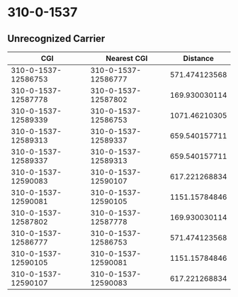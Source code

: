 # 310-0-1537
## Unrecognized Carrier


| CGI | Nearest CGI | Distance |
|-----|-------------|----------|
| 310-0-1537-12586753 | 310-0-1537-12586777 | 571.474123568 |
| 310-0-1537-12587778 | 310-0-1537-12587802 | 169.930030114 |
| 310-0-1537-12589339 | 310-0-1537-12586753 | 1071.46210305 |
| 310-0-1537-12589313 | 310-0-1537-12589337 | 659.540157711 |
| 310-0-1537-12589337 | 310-0-1537-12589313 | 659.540157711 |
| 310-0-1537-12590083 | 310-0-1537-12590107 | 617.221268834 |
| 310-0-1537-12590081 | 310-0-1537-12590105 | 1151.15784846 |
| 310-0-1537-12587802 | 310-0-1537-12587778 | 169.930030114 |
| 310-0-1537-12586777 | 310-0-1537-12586753 | 571.474123568 |
| 310-0-1537-12590105 | 310-0-1537-12590081 | 1151.15784846 |
| 310-0-1537-12590107 | 310-0-1537-12590083 | 617.221268834 |
